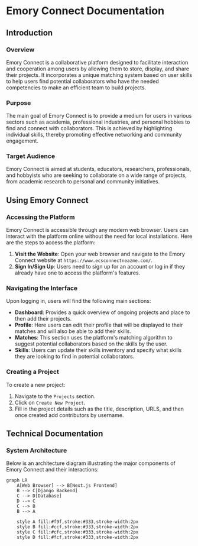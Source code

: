 # Emory Connect Documentation

## Introduction

### Overview
Emory Connect is a collaborative platform designed to facilitate interaction and cooperation among users by allowing them to store, display, and share their projects. It incorporates a unique matching system based on user skills to help users find potential collaborators who have the needed competencies to make an efficient team to build projects.

### Purpose
The main goal of Emory Connect is to provide a medium for users in various sectors such as academia, professional industries, and personal hobbies to find and connect with collaborators. This is achieved by highlighting individual skills, thereby promoting effective networking and community engagement.

### Target Audience
Emory Connect is aimed at students, educators, researchers, professionals, and hobbyists who are seeking to collaborate on a wide range of projects, from academic research to personal and community initiatives.

## Using Emory Connect

### Accessing the Platform
Emory Connect is accessible through any modern web browser. Users can interact with the platform online without the need for local installations. Here are the steps to access the platform:

1. **Visit the Website**: Open your web browser and navigate to the Emory Connect website at `https://www.ecsconnectneazme.com/`.
2. **Sign In/Sign Up**: Users need to sign up for an account or log in if they already have one to access the platform's features.

### Navigating the Interface
Upon logging in, users will find the following main sections:

- **Dashboard**: Provides a quick overview of ongoing projects and place to then add their projects.
- **Profile**: Here users can edit their profile that will be displayed to their matches and will also be able to add their skills.
- **Matches**: This section uses the platform's matching algorithm to suggest potential collaborators based on the skills by the user.
- **Skills**: Users can update their skills inventory and specify what skills they are looking to find in potential collaborators.



### Creating a Project
To create a new project:

1. Navigate to the `Projects` section.
2. Click on `Create New Project`.
3. Fill in the project details such as the title, description, URLS, and then once created add contributors by username.


## Technical Documentation

### System Architecture
Below is an architecture diagram illustrating the major components of Emory Connect and their interactions:

```mermaid
graph LR
    A[Web Browser] --> B[Next.js Frontend]
    B --> C[Django Backend]
    C --> D[Database]
    D --> C
    C --> B
    B --> A

    style A fill:#f9f,stroke:#333,stroke-width:2px
    style B fill:#ccf,stroke:#333,stroke-width:2px
    style C fill:#cfc,stroke:#333,stroke-width:2px
    style D fill:#fcf,stroke:#333,stroke-width:2px

